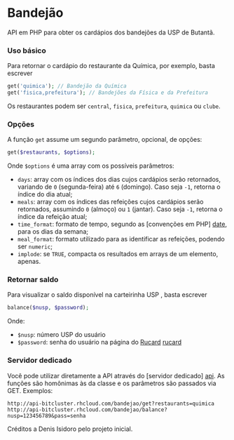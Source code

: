 # Bandejão

API em PHP para obter os cardápios dos bandejões da USP de Butantã.

### Uso básico

Para retornar o cardápio do restaurante da Química, por exemplo, basta escrever
```php
get('quimica'); // Bandejão da Química
get('fisica,prefeitura'); // Bandejões da Física e da Prefeitura
```

Os restaurantes podem ser `central`, `fisica`, `prefeitura`, `quimica` ou `clube`.


### Opções

A função `get` assume um segundo parâmetro, opcional, de opções:
```php
get($restaurants, $options);
```

Onde `$options` é uma array com os possíveis parâmetros:

* `days`: array com os índices dos dias cujos cardápios serão retornados, variando de `0` (segunda-feira) até `6` (domingo). Caso seja `-1`, retorna o índice do dia atual;
* `meals`: array com os índices das refeições cujos cardápios serão retornados, assumindo `0` (almoço) ou `1` (jantar). Caso seja `-1`, retorna o índice da refeição atual;
* `time_format`: formato de tempo, segundo as [convenções em PHP] [date], para os dias da semana;
* `meal_format`: formato utilizado para as identificar as refeições, podendo ser `numeric`;
* `implode`: se `TRUE`, compacta os resultados em arrays de um elemento, apenas.


### Retornar saldo

Para visualizar o saldo disponível na carteirinha USP , basta escrever
```php
balance($nusp, $password);
```

Onde:

* `$nusp`: número USP do usuário
* `$password`: senha do usuário na página do [Rucard] [rucard]


### Servidor dedicado
 
Você pode utilizar diretamente a API através do [servidor dedicado] [api]. As funções são homônimas às da classe e os parâmetros são passados via GET. Exemplos:

```
http://api-bitcluster.rhcloud.com/bandejao/get?restaurants=quimica
http://api-bitcluster.rhcloud.com/bandejao/balance?nusp=123456789&pass=senha
```

[date]: http://php.net/manual/en/function.date.php
[rucard]: https://uspdigital.usp.br/rucard
[api]: http://api-bitcluster.rhcloud.com

Créditos a Denis Isidoro pelo projeto inicial.
